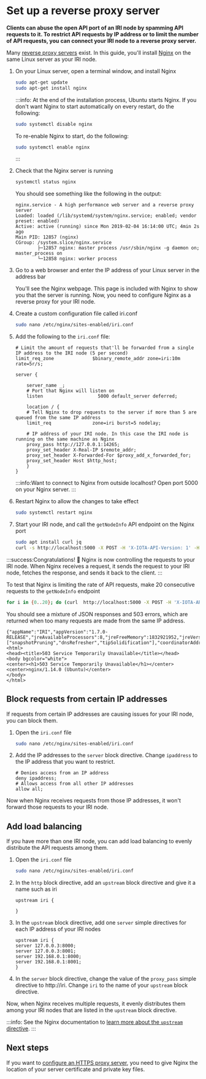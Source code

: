 # Set up a reverse proxy server

**Clients can abuse the open API port of an IRI node by spamming API requests to it. To restrict API requests by IP address or to limit the number of API requests, you can connect your IRI node to a reverse proxy server.**

Many [reverse proxy servers](https://en.wikipedia.org/wiki/Reverse_proxy) exist. In this guide, you'll install [Nginx](https://docs.nginx.com/nginx/admin-guide/web-server/reverse-proxy/) on the same Linux server as your IRI node.

1. On your Linux server, open a terminal window, and install Nginx

    ```bash
    sudo apt-get update
    sudo apt-get install nginx
    ```
    :::info:
    At the end of the installation process, Ubuntu starts Nginx. If you don't want Nginx to start automatically on every restart, do the following:
    
    ```bash
    sudo systemctl disable nginx
    ```

    To re-enable Nginx to start, do the following:

    ```bash    
    sudo systemctl enable nginx
    ```
    :::

2. Check that the Nginx server is running

    ```bash
    systemctl status nginx
    ```
    You should see something like the following in the output:

    ```shell
    nginx.service - A high performance web server and a reverse proxy server
    Loaded: loaded (/lib/systemd/system/nginx.service; enabled; vendor preset: enabled)
    Active: active (running) since Mon 2019-02-04 16:14:00 UTC; 4min 2s ago
    Main PID: 12857 (nginx)
    CGroup: /system.slice/nginx.service
            ├─12857 nginx: master process /usr/sbin/nginx -g daemon on; master_process on
            └─12858 nginx: worker process
    ```

3. Go to a web browser and enter the IP address of your Linux server in the address bar

    You'll see the Nginx webpage. This page is included with Nginx to show you that the server is running. Now, you need to configure Nginx as a reverse proxy for your IRI node.

4. Create a custom configuration file called iri.conf

    ```bash
    sudo nano /etc/nginx/sites-enabled/iri.conf
    ```

5. Add the following to the `iri.conf` file:

    ```shell
    # Limit the amount of requests that'll be forwarded from a single IP address to the IRI node (5 per second)
    limit_req_zone              $binary_remote_addr zone=iri:10m rate=5r/s;

    server {

        server_name _;
        # Port that Nginx will listen on
        listen                    5000 default_server deferred;

        location / {
        # Tell Nginx to drop requests to the server if more than 5 are queued from the same IP address
        limit_req               zone=iri burst=5 nodelay;
        
        # IP address of your IRI node. In this case the IRI node is running on the same machine as Nginx
        proxy_pass http://127.0.0.1:14265;
        proxy_set_header X-Real-IP $remote_addr;
        proxy_set_header X-Forwarded-For $proxy_add_x_forwarded_for;
        proxy_set_header Host $http_host;
        }
    }
    ```

    :::info:Want to connect to Nginx from outside localhost?
    Open port 5000 on your Nginx server.
    :::

6. Restart Nginx to allow the changes to take effect

    ```bash
    sudo systemctl restart nginx
    ```
    
7. Start your IRI node, and call the `getNodeInfo` API endpoint on the Nginx port

    ```bash
    sudo apt install curl jq
    curl -s http://localhost:5000 -X POST -H 'X-IOTA-API-Version: 1' -H 'Content-Type: application/json' -d '{"command": "getNodeInfo"}' | jq
    ```

:::success:Congratulations! :tada:
Nginx is now controlling the requests to your IRI node.
When Nginx receives a request, it sends the request to your IRI node, fetches the response, and sends it back to the client.
:::

To test that Nginx is limiting the rate of API requests, make 20 consecutive requests to the `getNodeInfo` endpoint

```bash
for i in {0..20}; do (curl  http://localhost:5000 -X POST -H 'X-IOTA-API-Version: 1' -H 'Content-Type: application/json' -d '{"command": "getNodeInfo"}') 2>/dev/null; done
```

You should see a mixture of JSON responses and 503 errors, which are returned when too many requests are made from the same IP address.

```shell
{"appName":"IRI","appVersion":"1.7.0-RELEASE","jreAvailableProcessors":8,"jreFreeMemory":1832921952,"jreVersion":"1.8.0_191","jreMaxMemory":20997734400,"jreTotalMemory":4073869600,"latestMilestone":"CUOENIPTRCNECMVOXSWKOONGZJICAPH9FIG9F9KYXF9VYXFUKTNDCCLLWRZNUHZIGLJZFWPOVCIZA9999","latestMilestoneIndex":1050373,"latestSolidSubtangleMilestone":"CUOENIPTRCNECMVOXSWKOONGZJICAPH9FIG9F9KYXF9VYXFUKTNDCCLLWRZNUHZIGLJZFWPOVCIZA9999","latestSolidSubtangleMilestoneIndex":1050373,"milestoneStartIndex":1050101,"lastSnapshottedMilestoneIndex":1050264,"neighbors":7,"packetsQueueSize":0,"time":1554971201776,"tips":7335,"transactionsToRequest":0,"features":["snapshotPruning","dnsRefresher","tipSolidification"],"coordinatorAddress":"EQSAUZXULTTYZCLNJNTXQTQHOMOFZERHTCGTXOLTVAHKSA9OGAZDEKECURBRIXIJWNPFCQIOVFVVXJVD9","duration":0}<html>
<head><title>503 Service Temporarily Unavailable</title></head>
<body bgcolor="white">
<center><h1>503 Service Temporarily Unavailable</h1></center>
<center>nginx/1.14.0 (Ubuntu)</center>
</body>
</html>
```

## Block requests from certain IP addresses

If requests from certain IP addresses are causing issues for your IRI node, you can block them.

1. Open the `iri.conf` file

    ```bash
    sudo nano /etc/nginx/sites-enabled/iri.conf
    ```

2. Add the IP addresses to the `server` block directive. Change `ipaddress` to the IP address that you want to restrict.


    ```shell
    # Denies access from an IP address
    deny ipaddress;
    # Allows access from all other IP addresses
    allow all;
    ```

Now when Nginx receives requests from those IP addresses, it won't forward those requests to your IRI node.

## Add load balancing

If you have more than one IRI node, you can add load balancing to evenly distribute the API requests among them.

1. Open the `iri.conf` file

    ```bash
    sudo nano /etc/nginx/sites-enabled/iri.conf
    ```

2. In the `http` block directive, add an `upstream` block directive and give it a name such as iri

    ```shell
    upstream iri {
    
    }
    ```

3. In the `upstream` block directive, add one `server` simple directives for each IP address of your IRI nodes

    ```shell
    upstream iri {
    server 127.0.0.3:8000;
    server 127.0.0.3:8001;
    server 192.168.0.1:8000;
    server 192.168.0.1:8001;
    }
    ```

4. In the `server` block directive, change the value of the `proxy_pass` simple directive to http://iri. Change `iri` to the name of your `upstream` block directive.

Now, when Nginx receives multiple requests, it evenly distributes them among your IRI nodes that are listed in the `upstream` block directive.

:::info:
See the Nginx documentation to [learn more about the `upstream` directive](http://nginx.org/en/docs/http/ngx_http_upstream_module.html#upstream).
:::

## Next steps

If you want to [configure an HTTPS proxy server](https://nginx.org/en/docs/http/configuring_https_servers.html), you need to give Nginx the location of your server certificate and private key files.
